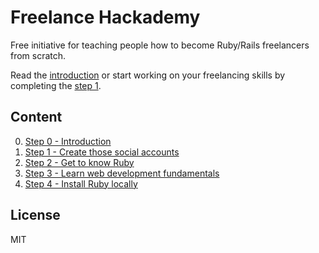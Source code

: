 # Freelance Hackademy

Free initiative for teaching people how to become Ruby/Rails freelancers from scratch.

Read the [introduction](/intro.md) or start working
on your freelancing skills by completing the [step 1](/steps/1.md).

## Content

0. [Step 0 - Introduction](/steps/0.md)
1. [Step 1 - Create those social accounts](/steps/1.md)
2. [Step 2 - Get to know Ruby](/steps/2.md)
3. [Step 3 - Learn web development fundamentals](/steps/3.md)
4. [Step 4 - Install Ruby locally](/steps/4.md)

## License

MIT
